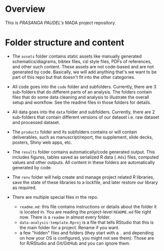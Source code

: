 # Overview
This is _PRASANGA PAUDEL's_ MADA project repository.



# Folder structure and content

* The `assets` folder contains static assets like manually generated schematics/diagrams, bibtex files, csl style files, PDFs of references, and other such content. These assets are not code-based and are not generated by code. Basically, we will add anything that's we want to be part of this repo but that doesn't fit into the other categories.

* All code goes into the `code` folder and subfolders. Currently, there are 3 sub-folders that do different parts of an analysis. The folders contain files that do some data cleaning and analysis to illustrate the overall setup and workflow. See the readme files in those folders for details.

* All data goes into the `data` folder and subfolders. Currently, there are 2 sub-folders that contain different versions of our dataset i.e. raw dataset and processed dataset.

* The `products` folder and its subfolders contains or will contain deliverables, such as manuscript/report, the supplement, slide decks, posters, Shiny web apps, etc. 

* The `results` folder contains automatically/code generated output. This includes figures, tables saved as serialized R data (`.Rds`) files, computed values and other outputs. All content in these folders are automatically generated by code.

* The `renv` folder will help  create and manage project related R libraries, save the state of these libraries to a lockfile, and later restore our library as required.

* There are multiple special files in the repo.
  * `readme.md`: this file contains instructions or details about the folder it
  is located in. You are reading the project-level `README.md` file right now. There is a `readme` in almost every folder.
  * `data-analysis-template.Rproj` is a file that tells RStudio that this is the main folder for a project. Rename if you want.
  * a few "hidden" files and folders (they start with a `.` and depending on how your OS is configured, you might not see them). Those are for R/RStudio and Git/GitHub and you can ignore them.


